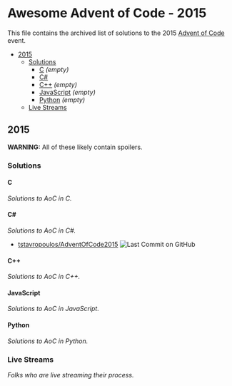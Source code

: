 # Awesome Advent of Code - 2015

This file contains the archived list of solutions to the 2015 [Advent of Code] event.

[Advent of Code]: https://adventofcode.com/2015

* [2015](#2015)
  * [Solutions](#solutions)
    * [C](#c) *(empty)*
    * [C#](#c-1)
    * [C++](#c-2) *(empty)*
    * [JavaScript](#javascript) *(empty)*
    * [Python](#python) *(empty)*
  * [Live Streams](#live-streams)

## 2015

**WARNING:** All of these likely contain spoilers.

### Solutions

#### C

*Solutions to AoC in C.*

#### C#

*Solutions to AoC in C#.*

* [tstavropoulos/AdventOfCode2015](https://github.com/tstavropoulos/AdventOfCode2015) ![Last Commit on GitHub](https://img.shields.io/github/last-commit/tstavropoulos/AdventOfCode2015.svg)

#### C++

*Solutions to AoC in C++.*

#### JavaScript

*Solutions to AoC in JavaScript.*

#### Python

*Solutions to AoC in Python.*

### Live Streams

*Folks who are live streaming their process.*
